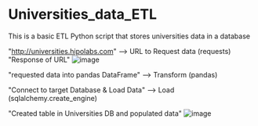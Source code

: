 # Universities_data_ETL
This is a basic ETL Python script that stores universities data in a database

"http://universities.hipolabs.com" --> URL to Request data (requests) 
"Response of URL"
![image](https://github.com/Rithish27/Universities_data_ETL/assets/91436355/f479e66b-3960-49fd-a722-43f9ffe1a17d)



"requested data into pandas DataFrame" --> Transform (pandas)

"Connect to target Database & Load Data" --> Load (sqlalchemy.create_engine)


"Created table in Universities DB and populated data"
![image](https://github.com/Rithish27/Universities_data_ETL/assets/91436355/01da7410-223f-491d-aae2-5a5906b6dc83)
